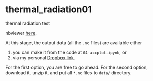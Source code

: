# thermal_radiation01
thermal radiation test

nbviewer [here](https://nbviewer.jupyter.org/github/ysbach/thermal_radiation01/tree/master/).

At this stage, the output data (all the ``.nc`` files) are available either

1. you can make it from the code at ``04-accplot.ipynb``, or
2. via my personal [Dropbox link](https://www.dropbox.com/sh/y1g09lqukz3mnql/AAB1FahXeWVRharSKDxaVMHda?dl=0).

For the first option, you are free to go ahead. For the second option, download it, unzip it, and put all ``*.nc`` files to ``data/`` directory.

